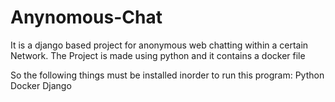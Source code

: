 # Anynomous-Chat
It is a django based project for anonymous web chatting within a certain Network.
The Project is made using python and it contains a docker file 

So the following things must be installed inorder to run this program:
  Python
  Docker
  Django
  
